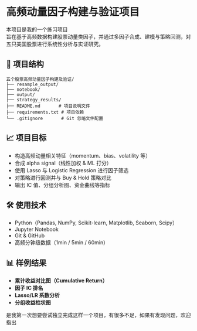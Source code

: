 # 高频动量因子构建与验证项目

本项目是我的一个练习项目\
旨在基于高频数据构建股票动量类因子，并通过多因子合成、建模与策略回测，对五只美国股票进行系统性分析与实证研究。

## 📁 项目结构

```
五个股票高频动量因子构建及验证/
├── resample_output/          
├── notebook/     
├── output/
├── strategy_results/      
├── README.md       # 项目说明文件
├── requirements.txt # 项目依赖
└── .gitignore       # Git 忽略文件配置
```



## 📈 项目目标

- 构造高频动量相关特征（momentum、bias、volatility 等）
- 合成 alpha signal（线性加权 & ML 打分）
- 使用 Lasso 与 Logistic Regression 进行因子筛选
- 对策略进行回测并与 Buy & Hold 策略对比
- 输出 IC 值、分组分析图、资金曲线等指标

## 🛠️ 使用技术

- Python（Pandas, NumPy, Scikit-learn, Matplotlib, Seaborn, Scipy）
- Jupyter Notebook
- Git & GitHub
- 高频分钟级数据（1min / 5min / 60min）

## 📊 样例结果

- **累计收益对比图（Cumulative Return）**
- **因子 IC 排名**
- **Lasso/LR 系数分析**
- **分组收益柱状图**

是我第一次想要尝试独立完成这样一个项目，有很多不足，如果有发现问题，欢迎指出
